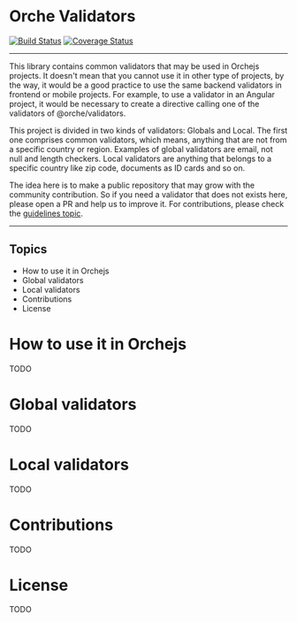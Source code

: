 Orche Validators
==================

[![Build Status](https://travis-ci.org/orchejs/validators.svg?branch=master)](https://travis-ci.org/orchejs/validators)
[![Coverage Status](https://coveralls.io/repos/github/orchejs/validators/badge.svg?branch=master)](https://coveralls.io/github/orchejs/validators?branch=master)

-------

This library contains common validators that may be used in Orchejs projects. It doesn't mean that you cannot use it in other type of projects, by the way, it would be a good practice to use the same backend validators in frontend or mobile projects. For example, to use a validator in an Angular project, it would be necessary to create a directive calling one of the validators of @orche/validators.

This project is divided in two kinds of validators: Globals and Local. The first one comprises common validators, which means, anything that are not from a specific country or region. Examples of global validators are email, not null and length checkers. Local validators are anything that belongs to a specific country like zip code, documents as ID cards and so on.

The idea here is to make a public repository that may grow with the community contribution. So if you need a validator that does not exists here, please open a PR and help us to improve it. For contributions, please check the [guidelines topic]().

-------
## Topics

- How to use it in Orchejs
- Global validators
- Local validators
- Contributions
- License

# How to use it in Orchejs

TODO

# Global validators

TODO

# Local validators

TODO

# Contributions

TODO

# License

TODO